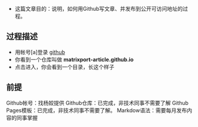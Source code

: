 * 这篇文章目的：说明，如何用Github写文章、并发布到公开可访问地址的过程。

## 过程描述
* 用帐号[a]登录 [github](www.github.com)
* 你看到一个仓库叫做 **matrixport-article.github.io**
* 点击进入，你会看到一个目录，长这个样子

## 前提
Github帐号：找杨姣提供
Github仓库：已完成，非技术同事不需要了解
Github Pages模板：已完成，非技术同事不需要了解。
Markdow语法：需要每月发布内容的同事掌握
